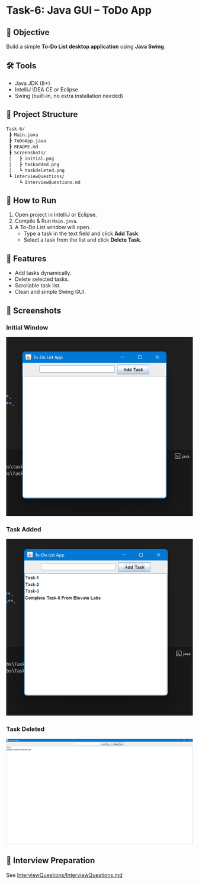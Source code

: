 # Task-6: Java GUI – ToDo App

## 📌 Objective

Build a simple **To-Do List desktop application** using **Java Swing**.

## 🛠️ Tools

- Java JDK (8+)
- IntelliJ IDEA CE or Eclipse
- Swing (built-in, no extra installation needed)

## 📂 Project Structure

```
Task-6/
 ┣ Main.java
 ┣ ToDoApp.java
 ┣ README.md
 ┣ Screenshots/
 │   ┣ initial.png
 │   ┣ taskadded.png
 │   ┗ taskdeleted.png
 ┗ InterviewQuestions/
     ┗ InterviewQuestions.md

```

## 🚀 How to Run

1. Open project in IntelliJ or Eclipse.
2. Compile & Run `Main.java`.
3. A To-Do List window will open.
   - Type a task in the text field and click **Add Task**.
   - Select a task from the list and click **Delete Task**.

## 🎯 Features

- Add tasks dynamically.
- Delete selected tasks.
- Scrollable task list.
- Clean and simple Swing GUI.

## 📸 Screenshots

### Initial Window

![Initial Window](Screenshots/initial.png)

### Task Added

![Task Added](Screenshots/taskAdded.png)

### Task Deleted

![Task Deleted](Screenshots/taskDeleted.png)

## 📖 Interview Preparation

See [InterviewQuestions/InterviewQuestions.md](InterviewQuestions/InterviewQuestions.md)
